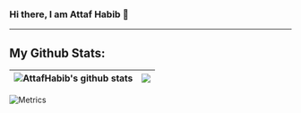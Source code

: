 ### Hi there, I am Attaf Habib 👋
---
## My Github Stats:
| <img align="center" src="https://github-readme-stats-attafhabibs-projects.vercel.app/api?username=attafhabib&count_private=true&show_icons=true&include_all_commits=true&theme=buefy&hide_border=true" alt="AttafHabib's github stats" /> | <img align="center" src="https://github-readme-stats-attafhabibs-projects.vercel.app/api/top-langs/?username=attafhabib&langs_count=8&layout=compact&theme=buefy&hide_border=true" /> |
| ------------- | ------------- |


![Metrics](https://metrics.lecoq.io/AttafHabib?template=classic&base=header%2C%20activity%2C%20community%2C%20repositories%2C%20metadata&base.indepth=false&base.hireable=false&base.skip=false&config.timezone=Asia%2FKarachi)

<!-- &leetcode=1
&leetcode=false&leetcode.user=attafhabib&leetcode.sections=solved&leetcode.limit.skills=10&leetcode.limit.recent=2 
-->




<!--
**AttafHabib/AttafHabib** is a ✨ _special_ ✨ repository because its `README.md` (this file) appears on your GitHub profile.

Here are some ideas to get you started:

- 🔭 I’m currently working on ...
- 🌱 I’m currently learning ...
- 👯 I’m looking to collaborate on ...
- 🤔 I’m looking for help with ...
- 💬 Ask me about ...
- 📫 How to reach me: ...
- 😄 Pronouns: ...
- ⚡ Fun fact: ...
-->
